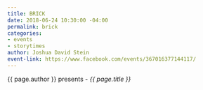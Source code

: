```yaml
---
title: BRICK
date: 2018-06-24 10:30:00 -04:00
permalink: brick
categories:
- events
- storytimes
author: Joshua David Stein
event-link: https://www.facebook.com/events/367016377144117/
---
```


{{ page.author }} presents - *{{ page.title }}*
